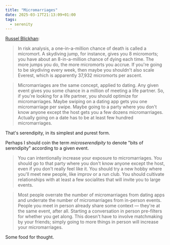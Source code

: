 ```yaml
---
title: "Micromarriages"
date: 2025-03-17T21:13:09+01:00
tags:
  - serenity
---
```


[Russel Blickhan](https://rwblickhan.org/newsletters/micromarriages/):

> In risk analysis, a one-in-a-million chance of death is called a micromort. A
> skydiving jump, for instance, gives you 8 micromorts; you have about an
> 8-in-a-million chance of dying each time. The more jumps you do, the more
> micromorts you accrue. If you're going to be skydiving every week, then maybe
> you shouldn't also scale Everest, which is apparently 37,932 micromorts per
> ascent.

> Micromarriages are the same concept, applied to dating. Any given event gives
> you some chance in a million of meeting a life partner. So, if you're looking
> for a life partner, you should optimize for micromarriages. Maybe swiping on a
> dating app gets you one micromarriage per swipe. Maybe going to a party where
> you don't know anyone except the host gets you a few dozens micromarriages.
> Actually going on a date has to be at least few hundred micromarriages.

That's serendipity, in its simplest and purest form.

Perhaps I should coin the term _microserendipity_ to denote "bits of
serendipity" according to a given event.

> You can intentionally increase your exposure to micromarriages. You should go
> to that party where you don't know anyone except the host, even if you don't
> really feel like it. You should try a new hobby where you'll meet new people,
> like improv or a run club. You should cultivate relationships with at least a
> few socialites that will invite you to large events.

> Most people overrate the number of micromarriages from dating apps and
> underrate the number of micromarriages from in-person events. People you meet
> in person already share some context — they're at the same event, after all.
> Starting a conversation in person pre-filters for whether you get along. This
> doesn't have to involve matchmaking by your friends; simply going to more
> things in person will increase your micromarriages.

Some food for thought.
